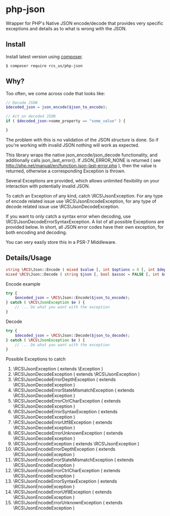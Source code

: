 # php-json
Wrapper for PHP's Native JSON encode/decode that provides very specific exceptions and details as to what is wrong with the JSON.

## Install

Install latest version using [composer](https://getcomposer.org/).

```
$ composer require rcs_us/php-json
```

## Why?

Too often, we come across code that looks like:

```php
// Decode JSON
$decoded_json = json_encode($json_to_encode);

// Act on decoded JSON
if ( $decoded_json->some_property == "some_value" ) {

}
```

The problem with this is no validation of the JSON *structure* is done. So if you're working with invalid JSON nothing will work as expected.

This library wraps the native json_encode/json_decode functionality, and additionally calls json_last_error(). If JSON_ERROR_NONE is returned ( see http://php.net/manual/en/function.json-last-error.php ), then the value is returned, otherwise a corresponding Exception is thrown.

Several Exceptions are provided, which allows unlimited flexibility on your interaction with potentially invalid JSON.

To catch an Exception of any kind, catch \RCS\JsonException. For any type of encode related issue use \RCS\JsonEncodeException, for any type of decode related issue use \RCS\JsonDecodeException. 

If you want to only catch a syntax error when decoding, use \RCS\JsonDecodeErrorSyntaxException. A list of all possible Exceptions are provided below. In short, all JSON error codes have their own exception, for both encoding and decoding.

You can very easily store this in a PSR-7 Middleware.


## Details/Usage

```php
string \RCS\Json::Encode ( mixed $value [, int $options = 0 [, int $depth = 512 ]] )
mixed \RCS\Json::Decode ( string $json [, bool $assoc = FALSE [, int $depth = 512 [, int $options = 0 ]]] )
```

Encode example

```php
try {
    $encoded_json = \RCS\Json::Encode($json_to_encode);
} catch ( \RCS\JsonException $e ) {
    // ... Do what you want with the exception
}
```

Decode

```php
try {
    $decoded_json = \RCS\Json::Decode($json_to_decode);
} catch ( \RCS\JsonException $e ) {
    // ... Do what you want with the exception
}

```

Possible Exceptions to catch

1. \RCS\JsonException ( extends \Exception )
2. \RCS\JsonDecodeException ( extends \RCS\JsonException )
3. \RCS\JsonDecodeErrorDepthException ( extends \RCS\JsonDecodeException )
4. \RCS\JsonDecodeErrorStateMismatchException ( extends \RCS\JsonDecodeException )
5. \RCS\JsonDecodeErrorCtrlCharException ( extends \RCS\JsonDecodeException )
6. \RCS\JsonDecodeErrorSyntaxException ( extends \RCS\JsonDecodeException )
7. \RCS\JsonDecodeErrorUtf8Exception ( extends \RCS\JsonDecodeException )
8. \RCS\JsonDecodeErrorUnknownException ( extends \RCS\JsonDecodeException )
9. \RCS\JsonEncodeException ( extends \RCS\JsonException )
10. \RCS\JsonEncodeErrorDepthException ( extends \RCS\JsonEncodeException )
11. \RCS\JsonEncodeErrorStateMismatchException ( extends \RCS\JsonEncodeException )
12. \RCS\JsonEncodeErrorCtrlCharException ( extends \RCS\JsonEncodeException )
13. \RCS\JsonEncodeErrorSyntaxException ( extends \RCS\JsonEncodeException )
14. \RCS\JsonEncodeErrorUtf8Exception ( extends \RCS\JsonEncodeException )
15. \RCS\JsonEncodeErrorUnknownException ( extends \RCS\JsonEncodeException )
